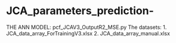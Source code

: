 # JCA_parameters_prediction-

THE ANN MODEL: pcf_JCAV3_OutputR2_MSE.py
The datasets: 1. JCA_data_array_ForTrainingV3.xlsx
              2. JCA_data_array_manual.xlsx
